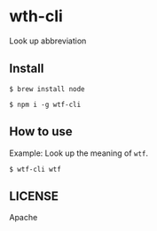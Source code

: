 # wth-cli
Look up abbreviation

## Install

```
$ brew install node

$ npm i -g wtf-cli
```

## How to use

Example: Look up the meaning of `wtf`.

```
$ wtf-cli wtf
```

## LICENSE

Apache
